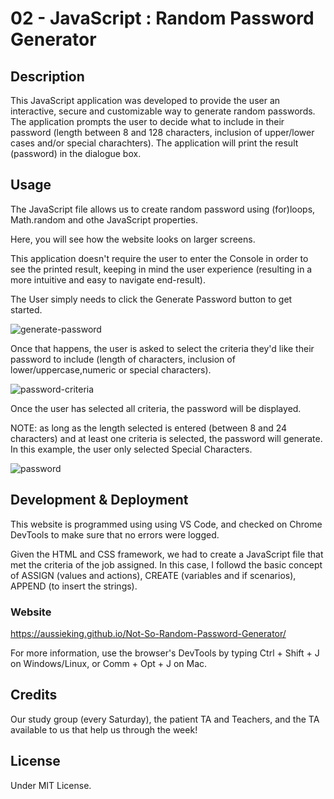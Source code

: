 # 02 - JavaScript : Random Password Generator

## Description
This JavaScript application was developed to provide the user an interactive, secure and customizable way to generate random passwords. The application prompts the user to decide what to include in their password (length between 8 and 128 characters, inclusion of upper/lower cases and/or special charachters).
The application will print the result (password) in the dialogue box.

## Usage
The JavaScript file allows us to create random password using (for)loops, Math.random and othe JavaScript properties.

Here, you will see how the website looks on larger screens.

This application doesn't require the user to enter the Console in order to see the printed result, keeping in mind the user experience (resulting in a more intuitive and easy to navigate end-result).

The User simply needs to click the Generate Password button to get started.

![generate-password](https://user-images.githubusercontent.com/126050763/229020717-7575edc8-c0c3-4daa-bf86-4d19b02a67fa.png)

Once that happens, the user is asked to select the criteria they'd like their password to include (length of characters, inclusion of lower/uppercase,numeric or special characters).

![password-criteria](https://user-images.githubusercontent.com/126050763/229020745-fbf8dd4a-cb7f-43d7-95e4-1e8294f54f5e.png)

Once the user has selected all criteria, the password will be displayed.

NOTE: as long as the length selected is entered (between 8 and 24 characters) and at least one criteria is selected, the password will generate.
In this example, the user only selected Special Characters.

![password](https://user-images.githubusercontent.com/126050763/229020763-bf6f3ba5-3fb6-4875-9ac9-7efb54733b4d.png)


## Development & Deployment
This website is programmed using using VS Code, and checked on Chrome DevTools to make sure that no errors were logged.


Given the HTML and CSS framework, we had to create a JavaScript file that met the criteria of the job assigned.
In this case, I followd the basic concept of ASSIGN (values and actions), CREATE (variables and if scenarios), APPEND (to insert the strings).

### Website
https://aussieking.github.io/Not-So-Random-Password-Generator/

For more information, use the browser's DevTools by typing Ctrl + Shift + J on Windows/Linux, or Comm + Opt + J on Mac.

## Credits
Our study group (every Saturday), the patient TA and Teachers, and the TA available to us that help us through the week!

## License
Under MIT License.
